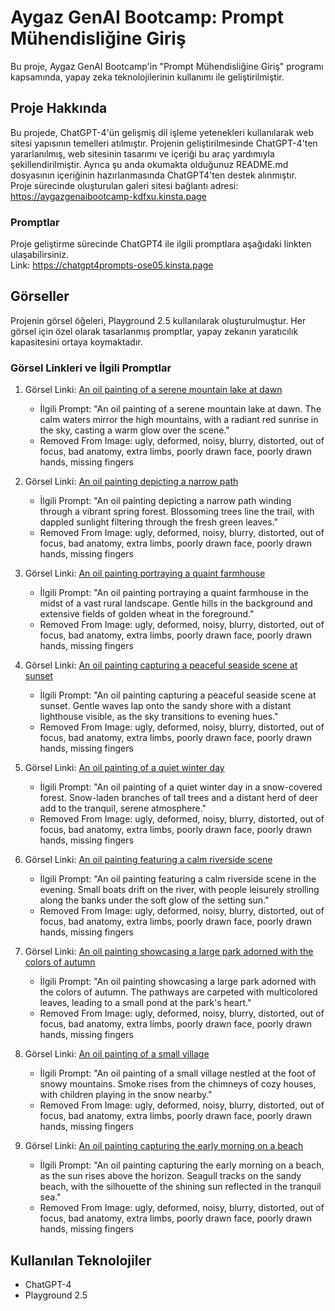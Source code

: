 # Aygaz GenAI Bootcamp: Prompt Mühendisliğine Giriş

Bu proje, Aygaz GenAI Bootcamp'in "Prompt Mühendisliğine Giriş" programı kapsamında, yapay zeka teknolojilerinin kullanımı ile geliştirilmiştir.

## Proje Hakkında

Bu projede, ChatGPT-4'ün gelişmiş dil işleme yetenekleri kullanılarak web sitesi yapısının temelleri atılmıştır. Projenin geliştirilmesinde ChatGPT-4'ten yararlanılmış, web sitesinin tasarımı ve içeriği bu araç yardımıyla şekillendirilmiştir.
Ayrıca şu anda okumakta olduğunuz README.md dosyasının içeriğinin hazırlanmasında ChatGPT4'ten destek alınmıştır.  
Proje sürecinde oluşturulan galeri sitesi bağlantı adresi: https://aygazgenaibootcamp-kdfxu.kinsta.page

### Promptlar
Proje geliştirme sürecinde ChatGPT4 ile ilgili promptlara aşağıdaki linkten ulaşabilirsiniz.  
Link: https://chatgpt4prompts-ose05.kinsta.page

## Görseller

Projenin görsel öğeleri, Playground 2.5 kullanılarak oluşturulmuştur. Her görsel için özel olarak tasarlanmış promptlar, yapay zekanın yaratıcılık kapasitesini ortaya koymaktadır.

### Görsel Linkleri ve İlgili Promptlar
1. Görsel Linki: [An oil painting of a serene mountain lake at dawn](https://images.playground.com/8b63c06e4057452f8e1c05c6c3ac5284.jpeg)
   - İlgili Prompt: "An oil painting of a serene mountain lake at dawn. The calm waters mirror the high mountains, with a radiant red sunrise in the sky, casting a warm glow over the scene."
   - Removed From Image:
   ugly, deformed, noisy, blurry, distorted, out of focus, bad anatomy, extra limbs, poorly drawn face, poorly drawn hands, missing fingers
  
2. Görsel Linki: [An oil painting depicting a narrow path](https://images.playground.com/b3061cc6be09437b8299c543276ea747.jpeg)
   - İlgili Prompt: "An oil painting depicting a narrow path winding through a vibrant spring forest. Blossoming trees line the trail, with dappled sunlight filtering through the fresh green leaves."
   - Removed From Image:
  ugly, deformed, noisy, blurry, distorted, out of focus, bad anatomy, extra limbs, poorly drawn face, poorly drawn hands, missing fingers
     
3. Görsel Linki: [An oil painting portraying a quaint farmhouse](https://images.playground.com/d137ecd508c14064a7eebc457ef14630.jpeg)
   - İlgili Prompt: "An oil painting portraying a quaint farmhouse in the midst of a vast rural landscape. Gentle hills in the background and extensive fields of golden wheat in the foreground."
   - Removed From Image:
  ugly, deformed, noisy, blurry, distorted, out of focus, bad anatomy, extra limbs, poorly drawn face, poorly drawn hands, missing fingers
     
4. Görsel Linki: [An oil painting capturing a peaceful seaside scene at sunset](https://images.playground.com/f302f010833245e3bb72b74a04b10a9a.jpeg)
   - İlgili Prompt: "An oil painting capturing a peaceful seaside scene at sunset. Gentle waves lap onto the sandy shore with a distant lighthouse visible, as the sky transitions to evening hues."
   - Removed From Image:
  ugly, deformed, noisy, blurry, distorted, out of focus, bad anatomy, extra limbs, poorly drawn face, poorly drawn hands, missing fingers
     
5. Görsel Linki: [An oil painting of a quiet winter day](https://images.playground.com/6b50ad9b39284fa7a323e04f2d24a9bf.jpeg)
   - İlgili Prompt: "An oil painting of a quiet winter day in a snow-covered forest. Snow-laden branches of tall trees and a distant herd of deer add to the tranquil, serene atmosphere."
   - Removed From Image:
  ugly, deformed, noisy, blurry, distorted, out of focus, bad anatomy, extra limbs, poorly drawn face, poorly drawn hands, missing fingers  
          
6. Görsel Linki: [An oil painting featuring a calm riverside scene](https://images.playground.com/30906d75d5444da4838f2ef9c2664a51.jpeg)
   - İlgili Prompt: "An oil painting featuring a calm riverside scene in the evening. Small boats drift on the river, with people leisurely strolling along the banks under the soft glow of the setting sun."
   - Removed From Image:
  ugly, deformed, noisy, blurry, distorted, out of focus, bad anatomy, extra limbs, poorly drawn face, poorly drawn hands, missing fingers
     
7. Görsel Linki: [An oil painting showcasing a large park adorned with the colors of autumn](https://images.playground.com/8e7d3b53ace0427f88da3cd9db8894c2.jpeg)
   - İlgili Prompt: "An oil painting showcasing a large park adorned with the colors of autumn. The pathways are carpeted with multicolored leaves, leading to a small pond at the park's heart."
   - Removed From Image:
  ugly, deformed, noisy, blurry, distorted, out of focus, bad anatomy, extra limbs, poorly drawn face, poorly drawn hands, missing fingers
   
8. Görsel Linki: [An oil painting of a small village](https://images.playground.com/c5113fcdf01a430382704a280fbb1320.jpeg)
   - İlgili Prompt: "An oil painting of a small village nestled at the foot of snowy mountains. Smoke rises from the chimneys of cozy houses, with children playing in the snow nearby."
   - Removed From Image:
  ugly, deformed, noisy, blurry, distorted, out of focus, bad anatomy, extra limbs, poorly drawn face, poorly drawn hands, missing fingers
  
9. Görsel Linki: [An oil painting capturing the early morning on a beach](https://images.playground.com/5afbec1d90214add911f400c44a765cf.jpeg)
   - İlgili Prompt: "An oil painting capturing the early morning on a beach, as the sun rises above the horizon. Seagull tracks on the sandy beach, with the silhouette of the shining sun reflected in the tranquil sea."
   - Removed From Image:
  ugly, deformed, noisy, blurry, distorted, out of focus, bad anatomy, extra limbs, poorly drawn face, poorly drawn hands, missing fingers

## Kullanılan Teknolojiler

- ChatGPT-4
- Playground 2.5
